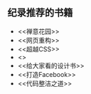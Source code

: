 ## 纪录推荐的书籍

* <<禅意花园>>
* <<网页重构>>
* <<超越CSS>>
* <<CSS Mastery>>
* <<给大家看的设计书>>
* <<打造Facebook>>
* <<代码整洁之道>>
